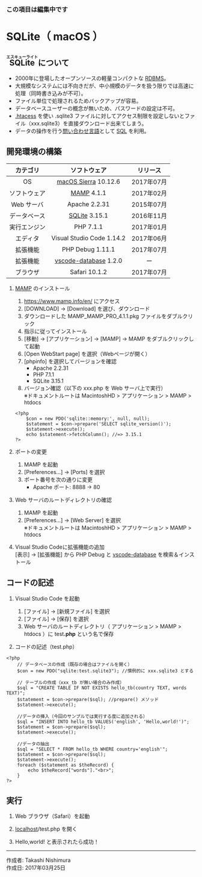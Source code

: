### この項目は編集中です

# SQLite（ macOS ）

## <ruby>SQLite<rt>エスキューライト</rt></ruby> について

* 2000年に登場したオープンソースの軽量コンパクトな [RDBMS](http://bit.ly/2lunAUm)。
* 大規模なシステムには不向きだが、中小規模のデータを扱う限りでは高速に処理（同時書き込みが不可）。
* ファイル単位で処理されるためバックアップが容易。
* データベースユーザーの概念が無いため、パスワードの設定は不可。
* [.htacess](http://www.weblio.jp/content/Htaccess) を使い .sqlite3 ファイルに対してアクセス制限を設定しないとファイル（xxx.sqlite3）を直接ダウンロード出来てしまう。
* データの操作を行う[問い合わせ言語](http://bit.ly/2mvUUPR)として [SQL](https://ja.wikipedia.org/wiki/SQL) を利用。

## 開発環境の構築

|カテゴリ|ソフトウェア|リリース|
|:--:|:--:|:--:|
|OS|[macOS Sierra](https://ja.wikipedia.org/wiki/MacOS_Sierra) 10.12.6|2017年07月|
|ソフトウェア|[MAMP](https://www.mamp.info/en/) 4.1.1|2017年02月|
|Web サーバ|Apache 2.2.31|2015年07月|
|データベース|[SQLite](https://ja.wikipedia.org/wiki/SQLite) 3.15.1|2016年11月|
|実行エンジン|PHP 7.1.1|2017年01月|
|エディタ|Visual Studio Code 1.14.2|2017年06月|
|拡張機能|PHP Debug 1.11.1|2017年07月|
|拡張機能|[vscode-database](http://bit.ly/2mh8nYF) 1.2.0|ー|
|ブラウザ|Safari 10.1.2|2017年07月|

1. [MAMP](https://www.mamp.info/en/) のインストール
    1. https://www.mamp.info/en/ にアクセス
    1. [DOWNLOAD] → [Download] を選び、ダウンロード
    1. ダウンロードした MAMP_MAMP_PRO_4.1.1.pkg ファイルをダブルクリック
    1. 指示に従ってインストール
    1. [移動] → [アプリケーション] → [MAMP] → MAMP をダブルクリックして起動
    1. [Open WebStart page] を選択（Webページが開く）
    1. [phpinfo] を選択してバージョンを確認
        * Apache 2.2.31
        * PHP 7.1.1
        * SQLite 3.15.1
    1. バージョン確認（以下の xxx.php を Web サーバ上で実行）  
    ※ドキュメントルートは MacintoshHD > アプリケーション > MAMP > htdocs  
    ```
    <?php
        $con = new PDO('sqlite::memory:', null, null);
        $statement = $con->prepare('SELECT sqlite_version()');
        $statement->execute();
        echo $statement->fetchColumn(); //=> 3.15.1
    ?>
    ```

1. ポートの変更
    1. MAMP を起動
    1. [Preferences...] → [Ports] を選択
    1. ポート番号を次の通りに変更  
        * Apache ポート: 8888 → 80

1. Web サーバのルートディレクトリの確認  
    1. MAMP を起動
    1. [Preferences...] → [Web Server] を選択  
    ※ドキュメントルートは MacintoshHD > アプリケーション > MAMP > htdocs

1. Visual Studio Codeに拡張機能の追加  
    [表示] → [拡張機能] から PHP Debug と [vscode-database](http://bit.ly/2mh8nYF) を検索＆インストール

## コードの記述

1. Visual Studio Code を起動
    1. [ファイル] → [新規ファイル] を選択
    1. [ファイル] → [保存] を選択
    1. Web サーバのルートディレクトリ（ アプリケーション > MAMP > htdocs ）に test<b>.php</b> という名で保存  

1. コードの記述（test.php）
```
<?php
    // データベースの作成（既存の場合はファイルを開く）
    $con = new PDO("sqlite:test.sqlite3"); //慣例的に xxx.sqlite3 とする

    // テーブルの作成（xxx_tb が無い場合のみ作成）
    $sql = "CREATE TABLE IF NOT EXISTS hello_tb(country TEXT, words TEXT)";
    $statement = $con->prepare($sql); //prepare() メソッド
    $statement->execute();

    //データの挿入（今回のサンプルでは実行する度に追加される）
    $sql = "INSERT INTO hello_tb VALUES('english', 'Hello,world!')";
    $statement = $con->prepare($sql);
    $statement->execute();

    //データの抽出
    $sql = "SELECT * FROM hello_tb WHERE country='english'";
    $statement = $con->prepare($sql);
    $statement->execute();
    foreach ($statement as $theRecord) {
        echo $theRecord["words"]."<br>";
    }
?>
```

## 実行

1. Web ブラウザ（Safari）を起動

1. [localhost](https://ja.wikipedia.org/wiki/Localhost)/test.php を開く

1. Hello,world! と表示されたら成功！

***
作成者: Takashi Nishimura  
作成日: 2017年03月25日
